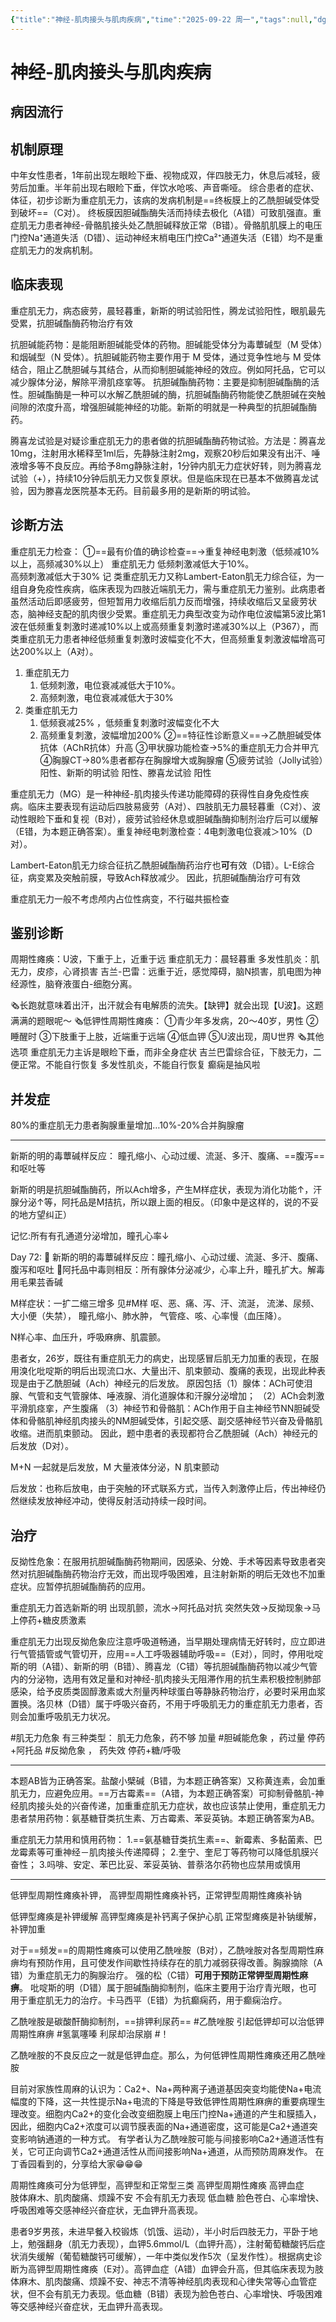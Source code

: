 ```yaml
---
{"title":"神经-肌肉接头与肌肉疾病","time":"2025-09-22 周一","tags":null,"dg-publish":true,"permalink":"/200 学习/217 精神、神经系统/第12章 神经-肌肉接头与肌肉疾病/神经-肌肉接头与肌肉疾病/","dgPassFrontmatter":true,"created":"2025-09-22T17:57:14.000+08:00","updated":"2025-09-23T15:49:19.868+08:00"}
---
```


# 神经-肌肉接头与肌肉疾病
## 病因流行
## 机制原理
中年女性患者，1年前出现左眼睑下垂、视物成双，伴四肢无力，休息后减轻，疲劳后加重。半年前出现右眼睑下垂，伴饮水呛咳、声音嘶哑。
综合患者的症状、体征，初步诊断为重症肌无力，该病的发病机制是==终板膜上的乙酰胆碱受体受到破坏==（C对）。
终板膜因胆碱酯酶失活而持续去极化（A错）可致肌强直。重症肌无力患者神经-骨骼肌接头处乙酰胆碱释放正常（B错）。骨骼肌肌膜上的电压门控Na⁺通道失活（D错）、运动神经末梢电压门控Ca²⁺通道失活（E错）均不是重症肌无力的发病机制。
## 临床表现
重症肌无力，病态疲劳，晨轻暮重，新斯的明试验阳性，腾龙试验阳性，眼肌最先受累，抗胆碱酯酶药物治疗有效

抗胆碱能药物：是能阻断胆碱能受体的药物。胆碱能受体分为毒蕈碱型（M 受体）和烟碱型（N 受体）。抗胆碱能药物主要作用于 M 受体，通过竞争性地与 M 受体结合，阻止乙酰胆碱与其结合，从而抑制胆碱能神经的效应。例如阿托品，它可以减少腺体分泌，解除平滑肌痉挛等。
抗胆碱酯酶药物：主要是抑制胆碱酯酶的活性。胆碱酯酶是一种可以水解乙酰胆碱的酶，抗胆碱酯酶药物能使乙酰胆碱在突触间隙的浓度升高，增强胆碱能神经的功能。新斯的明就是一种典型的抗胆碱酯酶药。

腾喜龙试验是对疑诊重症肌无力的患者做的抗胆碱酯酶药物试验。方法是：腾喜龙10mg，注射用水稀释至1ml后，先静脉注射2mg，观察20秒后如果没有出汗、唾液增多等不良反应。再给予8mg静脉注射，1分钟内肌无力症状好转，则为腾喜龙试验（+），持续10分钟后肌无力又恢复原状。但是临床现在已基本不做腾喜龙试验，因为滕喜龙医院基本无药。目前最多用的是新斯的明试验。

## 诊断方法
重症肌无力检查：
①==最有价值的确诊检查==→重复神经电刺激（低频减10%以上，高频减30%以上）
重症肌无力
低频刺激减低大于10%。   
高频刺激减低大于30%
记
类重症肌无力又称Lambert-Eaton肌无力综合征，为一组自身免疫性疾病，临床表现为四肢近端肌无力，需与重症肌无力鉴别。此病患者虽然活动后即感疲劳，但短暂用力收缩后肌力反而增强，持续收缩后又呈疲劳状态，脑神经支配的肌肉很少受累。重症肌无力典型改变为动作电位波幅第5波比第1波在低频重复刺激时递减10%以上或高频重复刺激时递减30%以上（P367），而类重症肌无力患者神经低频重复刺激时波幅变化不大，但高频重复刺激波幅增高可达200%以上（A对）。

1. 重症肌无力
	1. 低频刺激，电位衰减减低大于10%。   
	2. 高频刺激，电位衰减减低大于30%
2. 类重症肌无力
	1. 低频衰减25% ，低频重复刺激时波幅变化不大
	2. 高频重复刺激，波幅增加200%
②==特征性诊断意义==→乙酰胆碱受体抗体（AChR抗体）升高
③甲状腺功能检查→5%的重症肌无力合并甲亢
④胸腺CT→80%患者都存在胸腺增大或胸腺瘤
⑤疲劳试验（Jolly试验）阳性、新斯的明试验  阳性、滕喜龙试验  阳性

重症肌无力（MG）是一种神经-肌肉接头传递功能障碍的获得性自身免疫性疾病。临床主要表现有运动后四肢易疲劳（A对）、四肢肌无力晨轻暮重（C对）、波动性眼睑下垂和复视（B对），疲劳试验经休息或胆碱酯酶抑制剂治疗后可以缓解（E错，为本题正确答案）。重复神经电刺激检查：4电刺激电位衰减＞10%（D对）。

Lambert-Eaton肌无力综合征抗乙酰胆碱酯酶药治疗也**可**有效（D错）。L-E综合征，病变累及突触前膜，导致Ach释放减少。
因此，抗胆碱酯酶治疗可有效

重症肌无力一般不考虑颅内占位性病变，不行磁共振检查
## 鉴别诊断
周期性瘫痪：U波，下重于上，近重于远
重症肌无力：晨轻暮重
多发性肌炎：肌无力，皮疹，心肾损害
吉兰-巴雷：远重于近，感觉障碍，脑N损害，肌电图为神经源性，脑脊液蛋白-细胞分离。

🗞长跑就意味着出汗，出汗就会有电解质的流失。【缺钾】就会出现【U波】。这题满满的题眼呢～
🗞低钾性周期性瘫痪：
①青少年多发病，20～40岁，男性
②睡醒时
③下肢重于上肢，近端重于远端
④低血钾
⑤U波出现，周U世界
🗞其他选项
重症肌无力主诉是眼睑下垂，而非全身症状
吉兰巴雷综合征，下肢无力，二便正常。不能自行恢复
多发性肌炎，不能自行恢复
癫痫是抽风啦
## 并发症
80%的重症肌无力患者胸腺重量增加…10%-20%合并胸腺瘤
***
新斯的明的毒蕈碱样反应：
瞳孔缩小、心动过缓、流涎、多汗、腹痛、==腹泻==和呕吐等

新斯的明是抗胆碱酯酶药，所以Ach增多，产生M样症状，表现为消化功能↑，汗腺分泌↑等，阿托品是M拮抗，所以跟上面的相反。（印象中是这样的，说的不妥的地方望纠正）

记忆:所有有孔通道分泌增加，瞳孔心率↓

Day 72:
📌 新斯的明的毒蕈碱样反应：瞳孔缩小、心动过缓、流涎、多汗、腹痛、腹泻和呕吐
📌阿托品中毒则相反：所有腺体分泌减少，心率上升，瞳孔扩大。解毒用毛果芸香碱

M样症状：一扩二缩三增多 见#M样
呕、恶、痛、泻、汗、流涎，
流涕、尿频、大小便（失禁），
瞳孔缩小、肺水肿，
气管痉、咳、心率慢（血压降）。

N样心率、血压升，呼吸麻痹、肌震颤。

患者女，26岁，既往有重症肌无力的病史，出现感冒后肌无力加重的表现，在服用溴化吡啶斯的明后出现流口水、大量出汗、肌束颤动、腹痛的表现，出现此种表现是由于乙酰胆碱（Ach）神经元的后发放。 原因包括（1）腺体：ACh可使泪腺、气管和支气管腺体、唾液腺、消化道腺体和汗腺分泌增加； （2）ACh会刺激平滑肌痉挛，产生腹痛 （3）神经节和骨骼肌：ACh作用于自主神经节NN胆碱受体和骨骼肌神经肌肉接头的NM胆碱受体，引起交感、副交感神经节兴奋及骨骼肌收缩。进而肌束颤动。 因此，题中患者的表现都符合乙酰胆碱（Ach）神经元的后发放（D对）。

M+N 一起就是后发放，M 大量液体分泌，N 肌束颤动

后发放：也称后放电，由于突触的环式联系方式，当传入刺激停止后，传出神经仍然继续发放神经冲动，使得反射活动持续一段时间。
## 治疗
反拗性危象：在服用抗胆碱酯酶药物期间，因感染、分娩、手术等因素导致患者突然对抗胆碱酯酶药物治疗无效，而出现呼吸困难，且注射新斯的明后无效也不加重症状。应暂停抗胆碱酯酶药的应用。

重症肌无力首选新斯的明
出现肌颤，流水→阿托品对抗
突然失效→反拗现象→马上停药+糖皮质激素

重症肌无力出现反拗危象应注意呼吸道畅通，当早期处理病情无好转时，应立即进行气管插管或气管切开，应用==人工呼吸器辅助呼吸==（E对），同时，停用吡啶斯的明（A错）、新斯的明（B错）、腾喜龙（C错）等抗胆碱酯酶药物以减少气管内的分泌物，选用有效足量和对神经-肌肉接头无阻滞作用的抗生素积极控制肺部感染，给予皮质类固醇激素或大剂量丙种球蛋白等静脉药物治疗，必要时采用血浆置换。洛贝林（D错）属于呼吸兴奋药，不用于呼吸肌无力的重症肌无力患者，否则会加重呼吸肌无力状况。

#肌无力危象 有三种类型：
肌无力危象，药不够    加量
#胆碱能危象 ，药过量     停药+阿托品
#反拗危象 ，    药失效     停药+糖/呼吸

***
本题AB皆为正确答案。盐酸小檗碱（B错，为本题正确答案）又称黄连素，会加重肌无力，应避免应用。==万古霉素==（A错，为本题正确答案）可抑制骨骼肌-神经肌肉接头处的兴奋传递，加重重症肌无力症状，故也应该禁止使用，重症肌无力患者禁用药物：氨基糖苷类抗生素、万古霉素、苯妥英钠。本题正确答案为AB。

重症肌无力禁用和慎用药物：
1.==氨基糖苷类抗生素==、新霉素、多黏菌素、巴龙霉素等可重神经－肌肉接头传递障碍；
2.奎宁、奎尼丁等药物可以降低肌膜兴奋性；
3.吗啡、安定、苯巴比妥、苯妥英钠、普萘洛尔药物也应禁用或慎用
***
低钾型周期性瘫痪补钾，
高钾型周期性瘫痪补钙，正常钾型周期性瘫痪补钠

低钾型瘫痪是补钾缓解
高钾型瘫痪是补钙离子保护心肌
正常型瘫痪是补钠缓解，补钾加重

对于==频发==的周期性瘫痪可以使用乙酰唑胺（B对），乙酰唑胺对各型周期性麻痹均有预防作用，且可使发作间歇性持续存在的肌力减弱获得改善。胸腺摘除（A错）为重症肌无力的胸腺治疗。
强的松（C错）**可用于预防正常钾型周期性麻痹**。
吡啶斯的明（D错）属于胆碱酯酶抑制剂，临床主要用于治疗青光眼，也可用于重症肌无力的治疗。卡马西平（E错）为抗癫痫药，用于癫痫治疗。

乙酰唑胺是碳酸酐酶抑制剂，==排钾利尿药==
#乙酰唑胺 引起低钾却可以治低钾周期性麻痹
#氢氯噻嗪 利尿却治尿崩 #！ 

乙酰唑胺的不良反应之一就是低钾血症。那么，为何低钾性周期性瘫痪还用乙酰唑胺

目前对家族性周麻的认识为：Ca2+、Na+两种离子通道基因突变均能使Na+电流幅度的下降，这一共性提示Na+电流的下降是导致低钾性周期性麻痹的重要病理生理改变。细胞内Ca2+的变化会改变细胞膜上电压门控Na+通道的产生和膜插入，因此，细胞内Ca2+浓度可以调节膜表面的Na+通道密度，这可能是Ca2+通道突变影响钠通道的一种方式。
有学者认为乙酰唑胺可能与间接影响Ca2+通道活性有关，它可正向调节Ca2+通道活性从而间接影响Na+通道，从而预防周麻发作。
在丁香园看到的，分享给大家😁😁😁


周期性瘫痪可分为低钾型，高钾型和正常型三类
高钾型周期性瘫痪
高钾血症  
肢体麻木、肌肉酸痛、烦躁不安
不会有肌无力表现
低血糖
脸色苍白、心率增快、呼吸困难等交感神经兴奋症状，无血钾升高表现。

患者9岁男孩，未进早餐入校锻炼（饥饿、运动），半小时后四肢无力，平卧于地上，勉强翻身（肌无力表现），血钾5.6mmol/L（血钾升高），注射葡萄糖酸钙后症状消失缓解（葡萄糖酸钙可缓解），一年中类似发作5次（呈发作性）。根据病史诊断为高钾型周期性瘫痪（E对）。高钾血症（A错）血钾会升高，但其临床表现为肢体麻木、肌肉酸痛、烦躁不安、神志不清等神经肌肉表现和心律失常等心血管症状，但不会有肌无力表现。低血糖（B错）表现为脸色苍白、心率增快、呼吸困难等交感神经兴奋症状，无血钾升高表现。





































































































































































































































































































































































































































